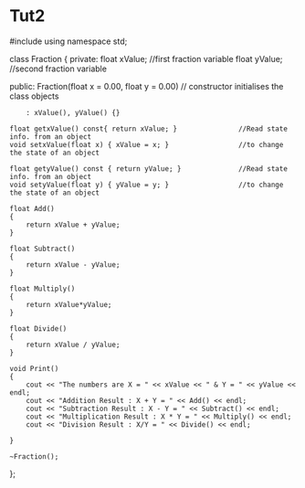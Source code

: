 # Tut2
#include <iostream>
using namespace std;

class Fraction
{
private:
	float xValue;					//first fraction variable
	float yValue;					//second fraction variable

public:
	Fraction(float x = 0.00, float y = 0.00)				// constructor initialises the class objects

		: xValue(), yValue() {}

	float getxValue() const{ return xValue; }				//Read state info. from an object
	void setxValue(float x) { xValue = x; }					//to change the state of an object

	float getyValue() const { return yValue; }				//Read state info. from an object
	void setyValue(float y) { yValue = y; }					//to change the state of an object

	float Add()
	{
		return xValue + yValue;
	}

	float Subtract()
	{
		return xValue - yValue;
	}

	float Multiply()
	{
		return xValue*yValue;
	}

	float Divide()
	{
		return xValue / yValue;
	}

	void Print()
	{
		cout << "The numbers are X = " << xValue << " & Y = " << yValue << endl;
		cout << "Addition Result : X + Y = " << Add() << endl;
		cout << "Subtraction Result : X - Y = " << Subtract() << endl;
		cout << "Multiplication Result : X * Y = " << Multiply() << endl;
		cout << "Division Result : X/Y = " << Divide() << endl;

	}

	~Fraction();
};


